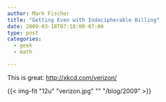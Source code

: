 ```yaml
---
author: Mark Fischer
title: "Getting Even with Indecipherable Billing"
date: 2009-03-18T07:18:00-07:00
type: post
categories:
  - geek
  - math

---
```


This is great: <a href="http://xkcd.com/verizon/">http://xkcd.com/verizon/</a>

<!--more-->

{{< img-fit
    "12u" "verizon.jpg" ""
    "/blog/2009" >}}

